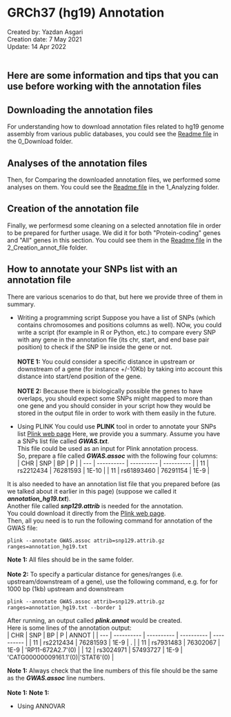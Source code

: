 # GRCh37 (hg19) Annotation 
Created by: Yazdan Asgari<br>
Creation date: 7 May 2021<br>
Update: 14 Apr 2022<br><br>

## Here are some information and tips that you can use before working with the annotation files
## Downloading the annotation files
For understanding how to download annotation files related to hg19 genome assembly from various public databases, you could see the [Readme file](0_Download) in the 0_Download folder.
## Analyses of the annotation files
Then, for Comparing the downloaded annotation files, we performed some analyses on them. You could see the [Readme file](1_Analyzing) in the 1_Analyzing folder.
## Creation of the annotation file
Finally, we performesd some cleaning on a selected annotation file in order to be prepared for further usage. We did it for both "Protein-coding" genes and "All" genes in this section. You could see them in the [Readme file](2_Creation_annot_file) in the 2_Creation_annot_file folder.

## How to annotate your SNPs list with an annotation file
There are various scenarios to do that, but here we provide three of them in summary.
- Writing a programming script
Suppose you have a list of SNPs (which contains chromosomes and positions columns as well). NOw, you could write a script (for example in R or Python, etc.) to compare every SNP with any gene in the annotation file (its chr, start, and end base pair position) to check if the SNP lie inside the gene or not.<br><br>
**NOTE 1:** You could consider a specific distance in upstream or downstream of a gene (for instance +/-10Kb) by taking into account this distance into start/end position of the gene.<br><br>
**NOTE 2:** Because there is biologically possible the genes to have overlaps, you should expect some SNPs might mapped to more than one gene and you should consider in your script how they would be stored in the output file in order to work with them easily in the future.

- Using PLINK
You could use **PLINK** tool in order to annotate your SNPs list [Plink web page](https://zzz.bwh.harvard.edu/plink/annot.shtml)
Here, we provide you a summary. Assume you have a SNPs list file called ***GWAS.txt***.<br>
This file could be used as an input for Plink annotation process.<br>
So, prepare a file called ***GWAS.assoc*** with the following four columns:<br>
 | CHR | SNP | BP | P |
 | --- | ---------- | ---------- | ---------- |
 |  11  | rs2212434  | 76281593 | 1E-10 |
 |  11  | rs61893460 | 76291154 | 1E-9 |

It is also needed to have an annotation list file that you prepared before (as we talked about it earlier in this page) (suppose we called it ***annotation_hg19.txt***). <br>
Another file called ***snp129.attrib*** is needed for the annotation. <br>
You could download it directly from the [Plink web page](https://zzz.bwh.harvard.edu/plink/res.shtml#attrib).<br>
Then, all you need is to run the following command for annotation of the GWAS file:<br>
```
plink --annotate GWAS.assoc attrib=snp129.attrib.gz ranges=annotation_hg19.txt
```
**Note 1:** All files should be in the same folder.<br><br>
**Note 2:** To specify a particular distance for genes/ranges (i.e. upstream/downstream of a gene), 
use the following command, e.g. for for 1000 bp (1kb) upstream and downstream
```
plink --annotate GWAS.assoc attrib=snp129.attrib.gz ranges=annotation_hg19.txt --border 1
```
After running, an output called ***plink.annot*** would be created. <br>
Here is some lines of the annotation output:<br>
| CHR | SNP | BP | P | ANNOT |
| --- | ---------- | ---------- | ---------- | ---------- |
|  11  | rs2212434  | 76281593 | 1E-9 | . |
|  11  | rs7931483 | 76302067 | 1E-9 | 'RP11-672A2.7'(0) |
|  12  | rs3024971 | 57493727 | 1E-9 | 'CATG00000009161.1'(0)\|'STAT6'(0) |

**Note 1:** Always check that the line numbers of this file should be the same as the ***GWAS.assoc*** line numbers.<br><br>
**Note 1:** 
**Note 1:** 


- Using ANNOVAR

